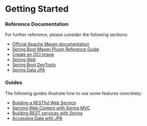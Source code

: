 # Getting Started

### Reference Documentation

For further reference, please consider the following sections:

- [Official Apache Maven documentation](https://maven.apache.org/guides/index.html)
- [Spring Boot Maven Plugin Reference Guide](https://docs.spring.io/spring-boot/docs/3.0.6/maven-plugin/reference/html/)
- [Create an OCI image](https://docs.spring.io/spring-boot/docs/3.0.6/maven-plugin/reference/html/#build-image)
- [Spring Web](https://docs.spring.io/spring-boot/docs/3.0.6/reference/htmlsingle/#web)
- [Spring Boot DevTools](https://docs.spring.io/spring-boot/docs/3.0.6/reference/htmlsingle/#using.devtools)
- [Spring Data JPA](https://docs.spring.io/spring-boot/docs/3.0.6/reference/htmlsingle/#data.sql.jpa-and-spring-data)

### Guides

The following guides illustrate how to use some features concretely:

- [Building a RESTful Web Service](https://spring.io/guides/gs/rest-service/)
- [Serving Web Content with Spring MVC](https://spring.io/guides/gs/serving-web-content/)
- [Building REST services with Spring](https://spring.io/guides/tutorials/rest/)
- [Accessing Data with JPA](https://spring.io/guides/gs/accessing-data-jpa/)
